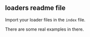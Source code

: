 ## loaders readme file

Import your loader files in the `index` file. <br>

There are some real examples in there.
